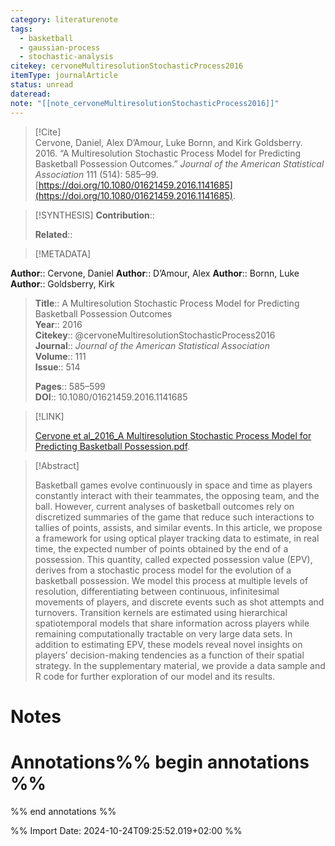 ```yaml
---
category: literaturenote
tags:
  - basketball
  - gaussian-process
  - stochastic-analysis
citekey: cervoneMultiresolutionStochasticProcess2016
itemType: journalArticle
status: unread
dateread: 
note: "[[note_cervoneMultiresolutionStochasticProcess2016]]"
---
```


> [!Cite]  
> Cervone, Daniel, Alex D’Amour, Luke Bornn, and Kirk Goldsberry. 2016. “A Multiresolution Stochastic Process Model for Predicting Basketball Possession Outcomes.” _Journal of the American Statistical Association_ 111 (514): 585–99. [https://doi.org/10.1080/01621459.2016.1141685](https://doi.org/10.1080/01621459.2016.1141685).

> [!SYNTHESIS] 
>**Contribution**::
>
>**Related**:: 
>

> [!METADATA]  
>
**Author**:: Cervone, Daniel
**Author**:: D’Amour, Alex
**Author**:: Bornn, Luke
**Author**:: Goldsberry, Kirk<br>
> **Title**:: A Multiresolution Stochastic Process Model for Predicting Basketball Possession Outcomes    
> **Year**:: 2016     
> **Citekey**:: @cervoneMultiresolutionStochasticProcess2016    
>**Journal**:: *Journal of the American Statistical Association*    
>**Volume**:: 111    
>**Issue**:: 514     
>    
>    
>     
> **Pages**:: 585–599    
>**DOI**:: 10.1080/01621459.2016.1141685    
>

> [!LINK] 
>
> [Cervone et al_2016_A Multiresolution Stochastic Process Model for Predicting Basketball Possession.pdf](file:///Users/steven/Library/Mobile%20Documents/com~apple~CloudDocs/Zotero/bibliography/Journal%20of%20the%20American%20Statistical%20Association/2016/Cervone%20et%20al_2016_A%20Multiresolution%20Stochastic%20Process%20Model%20for%20Predicting%20Basketball%20Possession.pdf).

>[!Abstract]
>
>Basketball games evolve continuously in space and time as players constantly interact with their teammates, the opposing team, and the ball. However, current analyses of basketball outcomes rely on discretized summaries of the game that reduce such interactions to tallies of points, assists, and similar events. In this article, we propose a framework for using optical player tracking data to estimate, in real time, the expected number of points obtained by the end of a possession. This quantity, called expected possession value (EPV), derives from a stochastic process model for the evolution of a basketball possession. We model this process at multiple levels of resolution, differentiating between continuous, infinitesimal movements of players, and discrete events such as shot attempts and turnovers. Transition kernels are estimated using hierarchical spatiotemporal models that share information across players while remaining computationally tractable on very large data sets. In addition to estimating EPV, these models reveal novel insights on players’ decision-making tendencies as a function of their spatial strategy. In the supplementary material, we provide a data sample and R code for further exploration of our model and its results.
>>


# Notes<br>
# Annotations%% begin annotations %%  
 
  
%% end annotations %%

%% Import Date: 2024-10-24T09:25:52.019+02:00 %%
